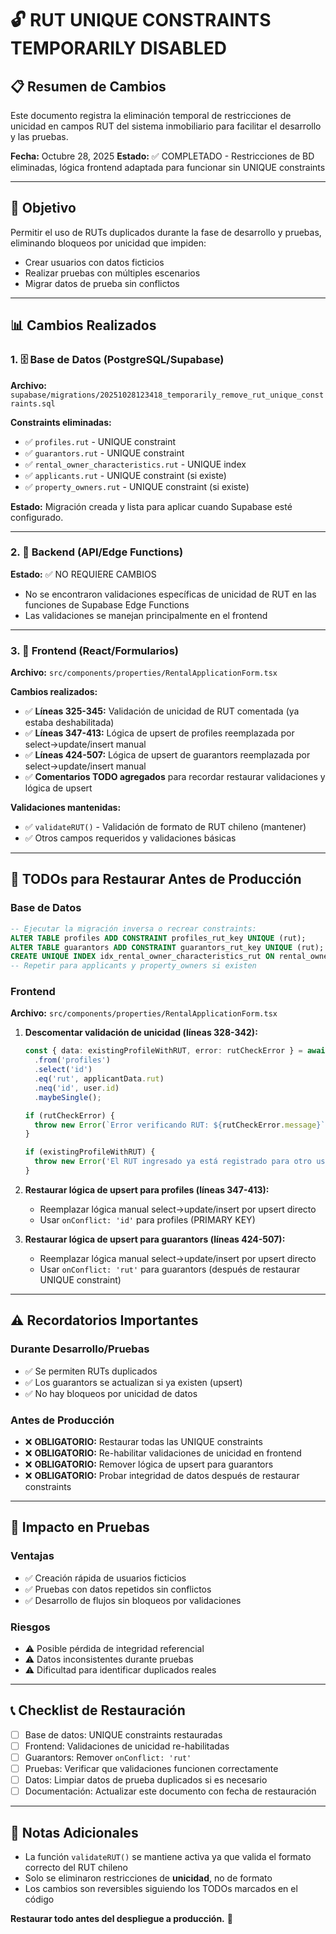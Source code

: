 # 🔓 RUT UNIQUE CONSTRAINTS TEMPORARILY DISABLED

## 📋 Resumen de Cambios

Este documento registra la eliminación temporal de restricciones de unicidad en campos RUT del sistema inmobiliario para facilitar el desarrollo y las pruebas.

**Fecha:** Octubre 28, 2025
**Estado:** ✅ COMPLETADO - Restricciones de BD eliminadas, lógica frontend adaptada para funcionar sin UNIQUE constraints

---

## 🎯 Objetivo

Permitir el uso de RUTs duplicados durante la fase de desarrollo y pruebas, eliminando bloqueos por unicidad que impiden:
- Crear usuarios con datos ficticios
- Realizar pruebas con múltiples escenarios
- Migrar datos de prueba sin conflictos

---

## 📊 Cambios Realizados

### 1. 🗄️ Base de Datos (PostgreSQL/Supabase)

**Archivo:** `supabase/migrations/20251028123418_temporarily_remove_rut_unique_constraints.sql`

**Constraints eliminadas:**
- ✅ `profiles.rut` - UNIQUE constraint
- ✅ `guarantors.rut` - UNIQUE constraint
- ✅ `rental_owner_characteristics.rut` - UNIQUE index
- ✅ `applicants.rut` - UNIQUE constraint (si existe)
- ✅ `property_owners.rut` - UNIQUE constraint (si existe)

**Estado:** Migración creada y lista para aplicar cuando Supabase esté configurado.

---

### 2. 🔧 Backend (API/Edge Functions)

**Estado:** ✅ NO REQUIERE CAMBIOS
- No se encontraron validaciones específicas de unicidad de RUT en las funciones de Supabase Edge Functions
- Las validaciones se manejan principalmente en el frontend

---

### 3. 🎨 Frontend (React/Formularios)

**Archivo:** `src/components/properties/RentalApplicationForm.tsx`

**Cambios realizados:**
- ✅ **Líneas 325-345:** Validación de unicidad de RUT comentada (ya estaba deshabilitada)
- ✅ **Líneas 347-413:** Lógica de upsert de profiles reemplazada por select->update/insert manual
- ✅ **Líneas 424-507:** Lógica de upsert de guarantors reemplazada por select->update/insert manual
- ✅ **Comentarios TODO agregados** para recordar restaurar validaciones y lógica de upsert

**Validaciones mantenidas:**
- ✅ `validateRUT()` - Validación de formato de RUT chileno (mantener)
- ✅ Otros campos requeridos y validaciones básicas

---

## 🔄 TODOs para Restaurar Antes de Producción

### Base de Datos
```sql
-- Ejecutar la migración inversa o recrear constraints:
ALTER TABLE profiles ADD CONSTRAINT profiles_rut_key UNIQUE (rut);
ALTER TABLE guarantors ADD CONSTRAINT guarantors_rut_key UNIQUE (rut);
CREATE UNIQUE INDEX idx_rental_owner_characteristics_rut ON rental_owner_characteristics(rut);
-- Repetir para applicants y property_owners si existen
```

### Frontend
**Archivo:** `src/components/properties/RentalApplicationForm.tsx`

1. **Descomentar validación de unicidad (líneas 328-342):**
   ```typescript
   const { data: existingProfileWithRUT, error: rutCheckError } = await supabase
     .from('profiles')
     .select('id')
     .eq('rut', applicantData.rut)
     .neq('id', user.id)
     .maybeSingle();

   if (rutCheckError) {
     throw new Error(`Error verificando RUT: ${rutCheckError.message}`);
   }

   if (existingProfileWithRUT) {
     throw new Error('El RUT ingresado ya está registrado para otro usuario. Por favor, verifica tus datos.');
   }
   ```

2. **Restaurar lógica de upsert para profiles (líneas 347-413):**
   - Reemplazar lógica manual select->update/insert por upsert directo
   - Usar `onConflict: 'id'` para profiles (PRIMARY KEY)

3. **Restaurar lógica de upsert para guarantors (líneas 424-507):**
   - Reemplazar lógica manual select->update/insert por upsert directo
   - Usar `onConflict: 'rut'` para guarantors (después de restaurar UNIQUE constraint)

---

## ⚠️ Recordatorios Importantes

### Durante Desarrollo/Pruebas
- ✅ Se permiten RUTs duplicados
- ✅ Los guarantors se actualizan si ya existen (upsert)
- ✅ No hay bloqueos por unicidad de datos

### Antes de Producción
- ❌ **OBLIGATORIO:** Restaurar todas las UNIQUE constraints
- ❌ **OBLIGATORIO:** Re-habilitar validaciones de unicidad en frontend
- ❌ **OBLIGATORIO:** Remover lógica de upsert para guarantors
- ❌ **OBLIGATORIO:** Probar integridad de datos después de restaurar constraints

---

## 🧪 Impacto en Pruebas

### Ventajas
- ✅ Creación rápida de usuarios ficticios
- ✅ Pruebas con datos repetidos sin conflictos
- ✅ Desarrollo de flujos sin bloqueos por validaciones

### Riesgos
- ⚠️ Posible pérdida de integridad referencial
- ⚠️ Datos inconsistentes durante pruebas
- ⚠️ Dificultad para identificar duplicados reales

---

## 📞 Checklist de Restauración

- [ ] Base de datos: UNIQUE constraints restauradas
- [ ] Frontend: Validaciones de unicidad re-habilitadas
- [ ] Guarantors: Remover `onConflict: 'rut'`
- [ ] Pruebas: Verificar que validaciones funcionen correctamente
- [ ] Datos: Limpiar datos de prueba duplicados si es necesario
- [ ] Documentación: Actualizar este documento con fecha de restauración

---

## 📝 Notas Adicionales

- La función `validateRUT()` se mantiene activa ya que valida el formato correcto del RUT chileno
- Solo se eliminaron restricciones de **unicidad**, no de formato
- Los cambios son reversibles siguiendo los TODOs marcados en el código

**Restaurar todo antes del despliegue a producción.** 🚀
